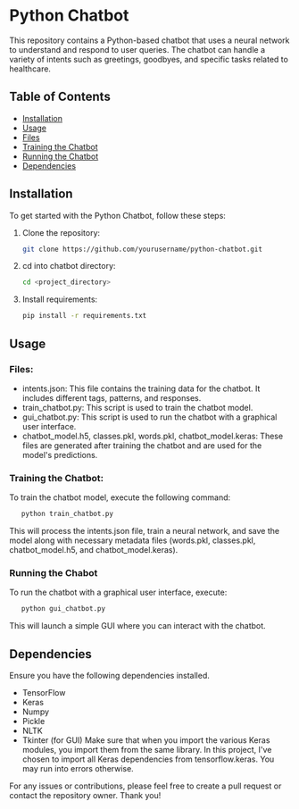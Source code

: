 # Python Chatbot

This repository contains a Python-based chatbot that uses a neural network to understand and respond to user queries. The chatbot can handle a variety of intents such as greetings, goodbyes, and specific tasks related to healthcare.

## Table of Contents
- [Installation](#installation)
- [Usage](#usage)
- [Files](#files)
- [Training the Chatbot](#training-the-chatbot)
- [Running the Chatbot](#running-the-chatbot)
- [Dependencies](#dependencies)

## Installation

To get started with the Python Chatbot, follow these steps:

1. Clone the repository:
   ```sh
   git clone https://github.com/yourusername/python-chatbot.git
   
2. cd into chatbot directory:
   ```sh
   cd <project_directory>
   
3. Install requirements:
   ```sh
   pip install -r requirements.txt

## Usage
### Files:
- intents.json: This file contains the training data for the chatbot. It includes different tags, patterns, and responses.
- train_chatbot.py: This script is used to train the chatbot model.
- gui_chatbot.py: This script is used to run the chatbot with a graphical user interface.
- chatbot_model.h5, classes.pkl, words.pkl, chatbot_model.keras: These files are generated after training the chatbot and are used for the model's predictions.

### Training the Chatbot:

To train the chatbot model, execute the following command:

```sh
   python train_chatbot.py
```
This will process the intents.json file, train a neural network, and save the model along with necessary metadata files (words.pkl, classes.pkl, chatbot_model.h5, and chatbot_model.keras).

### Running the Chabot

To run the chatbot with a graphical user interface, execute:

```sh
   python gui_chatbot.py
```
This will launch a simple GUI where you can interact with the chatbot.

## Dependencies

Ensure you have the following dependencies installed. 
- TensorFlow
- Keras
- Numpy
- Pickle
- NLTK
- Tkinter (for GUI)
Make sure that when you import the various Keras modules, you import them from the same library. In this project, I've chosen to import all Keras dependencies from tensorflow.keras. You may run into errors otherwise.

For any issues or contributions, please feel free to create a pull request or contact the repository owner. Thank you!
